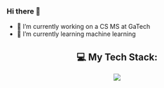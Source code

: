 ### Hi there 👋


- 🔭 I’m currently working on a CS MS at GaTech
- 🌱 I’m currently learning machine learning 

<div align="center">
  
## 💻 My Tech Stack:
<p align="center">
  <a href="https://skillicons.dev">
    <img src="https://skillicons.dev/icons?i=git,cpp,docker,py,linux" />
  </a>
</p>
